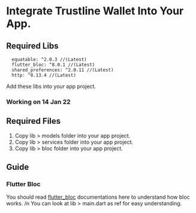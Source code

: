 # Integrate Trustline Wallet Into Your App.

## Required Libs

```
  equatable: ^2.0.3 //(Latest)
  flutter_bloc: ^8.0.1 //(Latest)
  shared_preferences: ^2.0.11 //(Latest)
  http: ^0.13.4 //(Latest)
```

Add these libs into your app project.
### Working on 14 Jan 22

## Required Files
1. Copy lib > models folder into your app project.
2. Copy lib > services folder into your app project.
3. Copy lib > bloc folder into your app project.

## Guide
### Flutter Bloc
You should read [flutter_bloc](https://pub.dev/packages/flutter_bloc) documentations here to understand how bloc works.
/n You can look at lib > main.dart as ref for easy understanding.